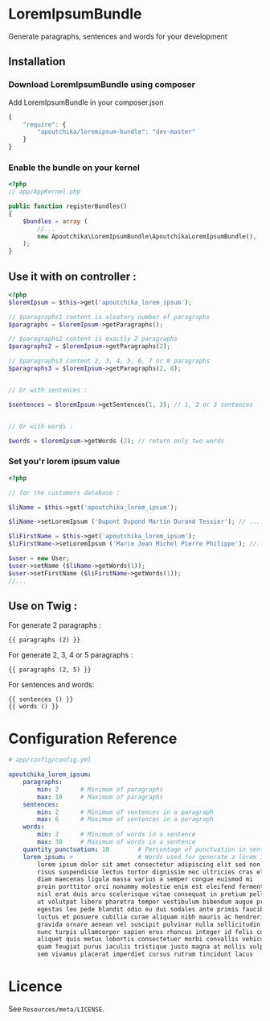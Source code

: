 LoremIpsumBundle
================

Generate paragraphs, sentences and words for your development

## Installation

### Download LoremIpsumBundle using composer

Add LoremIpsumBundle in your composer.json

``` js
{
    "require": {
        "apoutchika/loremipsum-bundle": "dev-master"
    }
}
```

### Enable the bundle on your kernel

``` php
<?php
// app/AppKernel.php

public function registerBundles()
{
    $bundles = array (
        //...
        new Apoutchika\LoremIpsumBundle\ApoutchikaLoremIpsumBundle(),
    );
}
```

## Use it with on controller :

``` php
<?php
$loremIpsum = $this->get('apoutchika_lorem_ipsum');

// $paragraphs1 content is aleatory number of paragraphs
$paragraphs = $loremIpsum->getParagraphs();

// $paragraphs2 content is exactly 2 paragraphs
$paragraphs2 = $loremIpsum->getParagraphs(2);

// $paragraphs3 content 2, 3, 4, 5, 6, 7 or 8 paragraphs
$paragraphs3 = $loremIpsum->getParagraphs(2, 8);


// Or with sentences :

$sentences = $loremIpsum->getSentences(1, 3); // 1, 2 or 3 sentences


// Or with words :

$words = $loremIpsum->getWords (2); // return only two words
```


### Set you'r lorem ipsum value

``` php
<?php

// for the customers database :

$liName = $this->get('apoutchika_lorem_ipsum');

$liName->setLoremIpsum ('Dupont Dupond Martin Durand Tessier'); // ....

$liFirstName = $this->get('apoutchika_lorem_ipsum');
$liFirstName->setLoremIpsum ('Marie Jean Michel Pierre Philippe'); //...

$user = new User;
$user->setName ($liName->getWords(1));
$user->setFirstName ($liFirstName->getWords(1));
//...
```

## Use on Twig :

For generate 2 paragraphs :
``` html+jinja
{{ paragraphs (2) }}
```

For generate 2, 3, 4 or 5 paragraphs :
``` html+jinja
{{ paragraphs (2, 5) }}
```

For sentences and words: 
``` html+jinja
{{ sentences () }}
{{ words () }}
```

# Configuration Reference

``` yaml
# app/config/config.yml

apoutchika_lorem_ipsum:
    paragraphs:
        min: 2      # Minimum of paragraphs
        max: 10     # Maximum of paragraphs
    sentences:
        min: 2      # Minimum of sentences in a paragraph
        max: 6      # Maximum of sentences in a paragraph
    words:
        min: 2      # Minimum of words in a sentence
        max: 30     # Maximum of words in a sentence
    quantity_punctuation: 10        # Percentage of punctuation in sentences
    lorem_ipsum: >                  # Words used for generate a lorem ipsum
        lorem ipsum dolor sit amet consectetur adipiscing elit sed non 
        risus suspendisse lectus tortor dignissim nec ultricies cras elementum ultrices
        diam maecenas ligula massa varius a semper congue euismod mi
        proin porttitor orci nonummy molestie enim est eleifend fermentum
        nisl erat duis arcu scelerisque vitae consequat in pretium pellentesque 
        ut volutpat libero pharetra tempor vestibulum bibendum augue praesent 
        egestas leo pede blandit odio eu dui sodales ante primis faucibus 
        luctus et posuere cubilia curae aliquam nibh mauris ac hendrerit velit 
        gravida ornare aenean vel suscipit pulvinar nulla sollicitudin fusce tempus 
        nunc turpis ullamcorper sapien eros rhoncus integer id felis curabitur 
        aliquet quis metus lobortis consectetuer morbi convallis vehicula tellus 
        quam feugiat purus iaculis tristique justo magna at mollis vulputate 
        sem vivamus placerat imperdiet cursus rutrum tincidunt lacus
```

# Licence

See `Resources/meta/LICENSE`.
